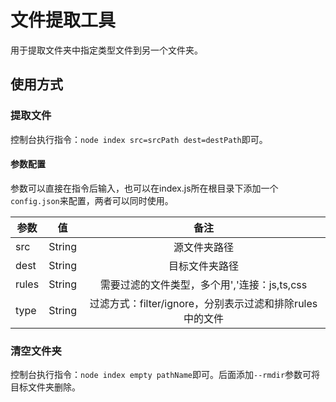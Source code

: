 # 文件提取工具

用于提取文件夹中指定类型文件到另一个文件夹。

## 使用方式

### 提取文件

控制台执行指令：`node index src=srcPath dest=destPath`即可。

#### 参数配置

参数可以直接在指令后输入，也可以在index.js所在根目录下添加一个`config.json`来配置，两者可以同时使用。

| 参数      | 值     | 备注     |
| ---------- | :-----------:  | :-----------: |
| src     | String    | 源文件夹路径     |
| dest     | String    | 目标文件夹路径     |
| rules     | String    | 需要过滤的文件类型，多个用','连接：js,ts,css     |
| type     | String    | 过滤方式：filter/ignore，分别表示过滤和排除rules中的文件     |

### 清空文件夹

控制台执行指令：`node index empty pathName`即可。后面添加`--rmdir`参数可将目标文件夹删除。